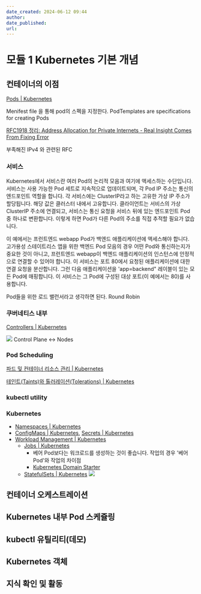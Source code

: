 ```yaml
---
date_created: 2024-06-12 09:44
author: 
date_published: 
url:
---
```

# 모듈 1 Kubernetes 기본 개념

## 컨테이너의 이점

[Pods | Kubernetes](https://kubernetes.io/docs/concepts/workloads/pods/#pod-templates)

Menifest file 을 통해 pod의 스펙을 지정한다.
PodTemplates are specifications for creating Pods

[RFC1918 정리: Address Allocation for Private Internets - Real Insight Comes From Fixing Error](https://www.getoutsidedoor.com/2021/03/30/rfc1918-%EC%A0%95%EB%A6%AC-address-allocation-for-private-internets/)

부족해진 IPv4 와 관련된 RFC

### 서비스

Kubernetes에서 서비스란 여러 Pod의 논리적 모음과 여기에 액세스하는 수단입니다. 서비스는 사용 가능한 Pod 세트로 지속적으로 업데이트되며, 각 Pod IP 주소는 통신의 엔드포인트 역할을 합니다. 각 서비스에는 ClusterIP라고 하는 고유한 가상 IP 주소가 할당됩니다. 해당 값은 클러스터 내에서 고유합니다. 클라이언트는 서비스의 가상 ClusterIP 주소에 연결되고, 서비스는 통신 요청을 서비스 뒤에 있는 엔드포인트 Pod 중 하나로 변환합니다. 이렇게 하면 Pod가 다른 Pod의 주소를 직접 추적할 필요가 없습니다.

이 예에서는 프런트엔드 webapp Pod가 백엔드 애플리케이션에 액세스해야 합니다. 고가용성 스테이트리스 앱을 위한 백엔드 Pod 모음의 경우 어떤 Pod와 통신하는지가 중요한 것이 아니고, 프런트엔드 webapp이 백엔드 애플리케이션의 인스턴스에 안정적으로 연결할 수 있어야 합니다. 이 서비스는 포트 80에서 요청된 애플리케이션에 대한 연결 요청을 분산합니다. 그런 다음 애플리케이션을 'app=backend" 레이블이 있는 모든 Pod에 매핑합니다. 이 서비스는 그 Pod에 구성된 대상 포트(이 예에서는 80)를 사용합니다.

Pod들을 위한 로드 밸런서라고 생각하면 된다. Round Robin

### 쿠버네티스 내부

[Controllers | Kubernetes](https://kubernetes.io/docs/concepts/architecture/controller/)

![](Pasted%20image%2020240612103453.png)
Control Plane <-> Nodes

### Pod Scheduling

[파드 및 컨테이너 리소스 관리 | Kubernetes](https://kubernetes.io/ko/docs/concepts/configuration/manage-resources-containers/#%EC%9A%94%EC%B2%AD-%EB%B0%8F-%EC%A0%9C%ED%95%9C)

[테인트(Taints)와 톨러레이션(Tolerations) | Kubernetes](https://kubernetes.io/ko/docs/concepts/scheduling-eviction/taint-and-toleration/)

### kubectl utility

### Kubernetes

- [Namespaces | Kubernetes](https://kubernetes.io/docs/concepts/overview/working-with-objects/namespaces/)
- [ConfigMaps | Kubernetes](https://kubernetes.io/docs/concepts/configuration/configmap/), [Secrets | Kubernetes](https://kubernetes.io/docs/concepts/configuration/secret/)
- [Workload Management | Kubernetes](https://kubernetes.io/docs/concepts/workloads/controllers/)
	- [Jobs | Kubernetes](https://kubernetes.io/docs/concepts/workloads/controllers/job/)
		- 베어 Pod보다는 워크로드를 생성하는 것이 좋습니다. 작업의 경우 '베어 Pod'와 작업의 차이점
		- [Kubernetes Domain Starter](https://catalog.us-east-1.prod.workshops.aws/workshops/5f769b4f-8b4a-4308-81df-4af63687fa44/en-US/021-running-at-scale#workload-resource-types)
	- [StatefulSets | Kubernetes](https://kubernetes.io/docs/concepts/workloads/controllers/statefulset/)
![](Pasted%20image%2020240612111821.png)


## 컨테이너 오케스트레이션

## Kubernetes 내부 Pod 스케쥴링

## kubectl 유틸리티(데모)

## Kubernetes 객체

## 지식 확인 및 활동
